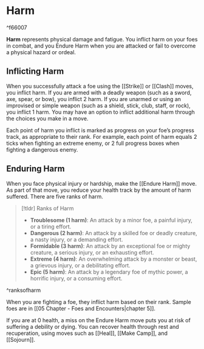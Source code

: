 # Harm

^f66007

**Harm** represents physical damage and fatigue. You inflict harm on your foes in combat, and you Endure Harm when you are attacked or fail to overcome a physical hazard or ordeal.
## Inflicting Harm
When you successfully attack a foe using the [[Strike]] or [[Clash]] moves, you inflict harm. If you are armed with a deadly weapon (such as a sword, axe, spear, or bow), you inflict 2 harm. If you are unarmed or using an improvised or simple weapon (such as a shield, stick, club, staff, or rock), you inflict 1 harm. You may have an option to inflict additional harm through the choices you make in a move.

Each point of harm you inflict is marked as progress on your foe’s progress track, as appropriate to their rank. For example, each point of harm equals 2 ticks when fighting an extreme enemy, or 2 full progress boxes when fighting a dangerous enemy.

## Enduring Harm
When you face physical injury or hardship, make the [[Endure Harm]] move. As part of that move, you reduce your health track by the amount of harm suffered. There are five ranks of harm.

>[!tldr] Ranks of Harm
>- **Troublesome (1 harm)**: An attack by a minor foe, a painful injury, or a tiring effort.
>- **Dangerous (2 harm)**: An attack by a skilled foe or deadly creature, a nasty injury, or a demanding effort. 
>- **Formidable (3 harm)**: An attack by an exceptional foe or mighty creature, a serious injury, or an exhausting effort.
>- **Extreme (4 harm)**: An overwhelming attack by a monster or beast, a grievous injury, or a debilitating effort.
>- **Epic (5 harm)**: An attack by a legendary foe of mythic power, a horrific injury, or a consuming effort.

^ranksofharm

When you are fighting a foe, they inflict harm based on their rank. Sample foes are in [[05 Chapter - Foes and Encounters|chapter 5]].

If you are at 0 health, a miss on the Endure Harm move puts you at risk of suffering a debility or dying. You can recover health through rest and recuperation, using moves such as [[Heal]], [[Make Camp]], and [[Sojourn]].